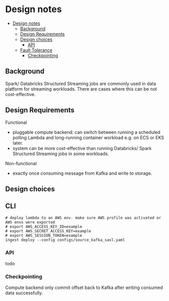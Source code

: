 # Design notes

<!-- TOC -->
* [Design notes](#design-notes)
  * [Background](#background)
  * [Design Requirements](#design-requirements)
  * [Design choices](#design-choices)
    * [API](#api)
  * [Fault Tolerance](#fault-tolerance)
    * [Checkpointing](#checkpointing)
<!-- TOC -->

## Background
Spark/ Databricks Structured Streaming jobs are commonly used in data platform for streaming workloads.
There are cases where this can be not cost-effective.

## Design Requirements

Functional
- pluggable compute backend: can switch between running a scheduled polling Lambda and long-running container workload e.g. on ECS or EKS later.
- system can be more cost-effective than running Databricks/ Spark Structured Streaming jobs in some workloads.

Non-functional
- exactly once consuming message from Kafka and write to storage.

## Design choices

## CLI

```shell
# deploy lambda to an AWS env. make sure AWS profile was activated or AWS envs were exported
# export AWS_ACCESS_KEY_ID=example
# export AWS_SECRET_ACCESS_KEY=example
# export AWS_SESSION_TOKEN=example
ingest deploy --config configs/source_kafka_sasl.yaml
```

### API
todo


### Checkpointing

Compute backend only commit offset back to Kafka after writing consumed data successfully.

